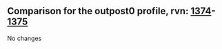 ## Comparison for the outpost0 profile, rvn: [1374](https://github.com/PRO100KatYT/FortniteProfileRevisions/tree/main/profiles/outpost0/1374%20outpost0.json)-[1375](https://github.com/PRO100KatYT/FortniteProfileRevisions/tree/main/profiles/outpost0/1375%20outpost0.json)

No changes
